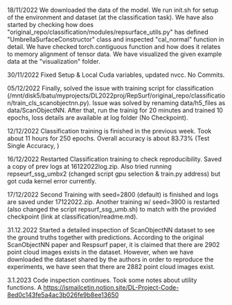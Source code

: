 18/11/2022
We downloaded the data of the model. We run init.sh for setup of the environment and dataset (at the classification task). 
We have also started by checking how does "original_repo/classification/modules/repsurface_utils.py" has defined "UmbrellaSurfaceConstructor" class and inspected "cal_normal" function in detail.
We have checked torch.contiguous function and how does it relates to memory alignment of tensor data.
We have visualized the given example data at the "visualization" folder.


30/11/2022
Fixed Setup & Local Cuda variables, updated nvcc. No Commits.

05/12/2022
Finally, solved the issue with training script for classification (/mnt/disk5/batu/myprojects/DL2022proj/RepSurf/original_repo/classification/train_cls_scanobjectnn.py). Issue was solved by renaming data/h5_files as data/ScanObjectNN. After that, run the trainig for 20 minutes and trained 10 epochs, loss details are available at log folder (No Checkpoint).

12/12/2022
Classification training is finished in the previous week. Took about 11 hours for 250 epochs. Overall accuracy is about 83.73% (Test Single Accuracy, )

16/12/2022
Restarted Classification training to check reproducibility. Saved a copy of prev logs at 16122022log.zip. Also tried running repseurf_ssg_umbx2 (changed script gpu selection & train.py address) but got cuda kernel error currently.

17/12/2022
Second Training with seed=2800 (default) is finished and logs are saved under 17122022.zip. Another training w/ seed=3900 is restarted (also changed the script repsurf_ssg_umb.sh) to match with the provided checkpoint (link at classification/readme.md). 

31.12.2022
Started a detailed inspection of ScanObjectNN dataset to see the ground truths together with predictions. According to the original ScanObjectNN paper and Respsurf paper, it is claimed that there are 2902 point cloud images exists in the dataset. However, when we have downloaded the dataset shared by the authors in order to reproduce the experiments, we have seen that there are 2882 point cloud images exist. 

3.1.2023
Code inspection continues. Took some notes about utility functions. A
https://ismailcetin.notion.site/DL-Project-Code-8ed0c143fe5a4ac3b026fe9b8ee13650